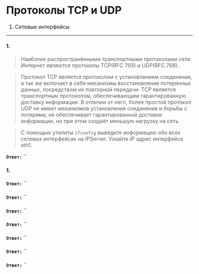 # Протоколы TCP и UDP

1. Сетевые интерфейсы


---


#### 1. 

> Наиболее распространёнными транспортными протоколами сети Интернет являются протоколы TCP(RFC 793) и UDP(RFC 768).

> Протокол TCP является протоколом с установлением соединения, а так же включает в себя механизмы восстановления потерянных данных, посредством их повторной передачи. TCP является транспортным протоколом, обеспечивающим гарантированную доставку информации. В отличии от него, более простой протокол UDP не имеет механизмов установления соединения и борьбы с потерями, не обеспечивает гарантированной доставки информации, но при этом создаёт меньшую нагрузку на сеть.

> С помощью утилиты `ifconfig` выведите информацию обо всех сетевых интерфейсах на IPServer. Узнайте IP адрес интерфейса eth1.

__`Ответ:`__
``


#### 1. 

> 

__`Ответ:`__
``


####  

> 

__`Ответ:`__
``



#### 

> 

__`Ответ:`__
``



#### 

> 

__`Ответ:`__
``


#### 

> 

__`Ответ:`__
``


#### 

> 

__`Ответ:`__
``


#### 

> 

__`Ответ:`__
``
